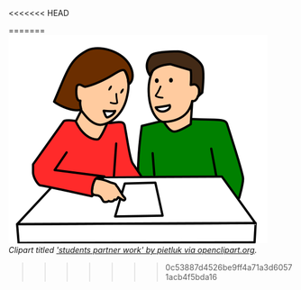 <<<<<<< HEAD

=======
![clipart showing 2 collaborating students](https://github.com/RJP43/LiliElbe_EngagedLearners/blob/master/WIKIandREADMEmaterials/students_partner_work.svg "clipart titled 'students partner work' by pietluk via openclipart.org")  
_Clipart titled ['students partner work' by pietluk via openclipart.org](https://openclipart.org/detail/227549/students-partner-work)._  
 
>>>>>>> 0c53887d4526be9ff4a71a3d60571acb4f5bda16
